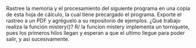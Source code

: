 Rastree la memoria y el procesamiento del siguiente programa en una copia de esta hoja de cálculo, la cual tiene precargado el programa. Exporte el rastreo a un PDF y agréguelo a su repositorio de ejemplos. ¿Qué trabajo realiza la función mistery()? 
R/ la funcion mistery implementa un torniquete, pues los primeros hilos llegan y esperan a que el ultimo llegue para poder salir, y asi sucesivamente.